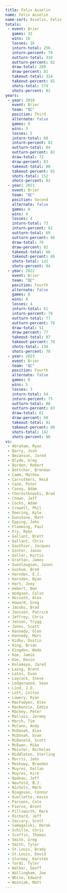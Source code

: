 ```yaml
---
title: Felix Asselin
name: Felix Asselin
name-sort: Asselin, Felix
totals:
 - event: Brier
   games: 32
   wins: 16
   losses: 16
   inturn-total: 256
   inturn-percent: 79
   outturn-total: 318
   outturn-percent: 82
   draw-total: 260
   draw-percent: 81
   takeout-total: 314
   takeout-percent: 81
   shots-total: 574
   shots-percent: 81
years:
 - year: 2018
   event: Brier
   team: "QC"
   position: Third
   alternate: false
   games: 8
   wins: 3
   losses: 5
   inturn-total: 68
   inturn-percent: 82
   outturn-total: 84
   outturn-percent: 82
   draw-total: 72
   draw-percent: 83
   takeout-total: 80
   takeout-percent: 81
   shots-total: 152
   shots-percent: 82
 - year: 2021
   event: Brier
   team: "QC"
   position: Second
   alternate: false
   games: 8
   wins: 4
   losses: 4
   inturn-total: 73
   inturn-percent: 82
   outturn-total: 69
   outturn-percent: 86
   draw-total: 76
   draw-percent: 82
   takeout-total: 66
   takeout-percent: 86
   shots-total: 142
   shots-percent: 84
 - year: 2022
   event: Brier
   team: "QC"
   position: Fourth
   alternate: false
   games: 8
   wins: 4
   losses: 4
   inturn-total: 61
   inturn-percent: 78
   outturn-total: 77
   outturn-percent: 78
   draw-total: 51
   draw-percent: 77
   takeout-total: 87
   takeout-percent: 78
   shots-total: 138
   shots-percent: 78
 - year: 2023
   event: Brier
   team: "QC"
   position: Fourth
   alternate: false
   games: 8
   wins: 5
   losses: 3
   inturn-total: 54
   inturn-percent: 75
   outturn-total: 88
   outturn-percent: 83
   draw-total: 61
   draw-percent: 80
   takeout-total: 81
   takeout-percent: 80
   shots-total: 142
   shots-percent: 80
vs:
 - Abraham, Ryan
 - Barry, Josh
 - Bezanson, Jared
 - Blyde, Greg
 - Borden, Robert
 - Bottcher, Brendan
 - Camm, Mathew
 - Carruthers, Reid
 - Case, Peter
 - Casey, Adam
 - Chorostkowski, Brad
 - Chown, Jeff
 - Cocks, Adam
 - Crowell, Phil
 - Doering, Kyle
 - Dunstone, Matt
 - Epping, John
 - Flemming, Paul
 - Fry, Ryan
 - Gallant, Brett
 - Gallant, Chris
 - Gauthier, Jacques
 - Ginter, Jason
 - Goller, Kurtis
 - Grattan, James
 - Gunnlaugson, Jason
 - Gushue, Brad
 - Harnden, E.J.
 - Harnden, Ryan
 - Hart, Joey
 - Hebert, Ben
 - Hodgson, Colin
 - Horvath, Alex
 - Howard, Greg
 - Jacobs, Brad
 - Janssen, Patrick
 - Jeffrey, Chris
 - Jensen, Trygg
 - Jones, Scott
 - Kennedy, Glen
 - Kennedy, Marc
 - Kidby, Dustin
 - King, Brian
 - Kingdon, Wade
 - Koe, Jamie
 - Koe, Kevin
 - Kolomaya, Jared
 - Laing, Brent
 - Latos, Evan
 - Laycock, Steve
 - Ledgerwood, Sean
 - Lind, J.D.
 - Lott, Colton
 - Lowery, Ryan
 - MacFadyen, Alex
 - MacKenzie, Eddie
 - Mackey, Peter
 - Mallais, Jeremy
 - March, Tim
 - McCann, Andy
 - McDonah, Alex
 - McDonah, Evan
 - McDonald, Scott
 - McEwen, Mike
 - Meister, Nicholas
 - Middleton, Sterling
 - Morris, John
 - Moskowy, Braeden
 - Muyres, Dallan
 - Muyres, Kirk
 - Nadeau, Jeff
 - Neufeld, B.J.
 - Nichols, Mark
 - Njegovan, Connor
 - Ouellette, Kevin
 - Parsons, Cole
 - Pierce, Brent
 - Pillsworth, Mark
 - Richard, Jeff
 - Saccary, Scott
 - Samagalski, Derek
 - Schille, Chris
 - Scoffin, Thomas
 - Smith, Greg
 - Smith, Tyler
 - St.Louis, Brady
 - St.Louis, David
 - Sturmay, Karsten
 - Tardi, Tyler
 - Walker, Geoff
 - Wallingham, Joe
 - White, Edward
 - Wozniak, Matt
---
```

